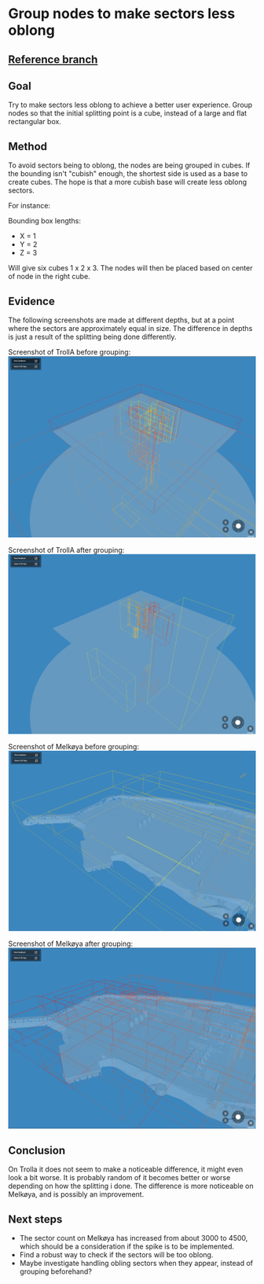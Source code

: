 # Group nodes to make sectors less oblong

## [Reference branch](https://github.com/equinor/rvmsharp/tree/Spike/GroupNodesToReduceOblongity)

## Goal

Try to make sectors less oblong to achieve a better user experience. Group nodes so that the initial splitting point is a cube, instead of a large and flat rectangular box.

## Method

To avoid sectors being to oblong, the nodes are being grouped in cubes. If the bounding isn't "cubish" enough, the shortest side is used as a base to create cubes. The hope is that a more cubish base will create less oblong sectors.

For instance:

Bounding box lengths:
- X = 1
- Y = 2
- Z = 3

Will give six cubes 1 x 2 x 3. The nodes will then be placed based on center of node in the right cube.

## Evidence

The following screenshots are made at different depths, but at a point where the sectors are approximately equal in size. The difference in depths is just a result of the splitting being done differently.

Screenshot of TrollA before grouping:
![Troll A before grouping](images/trolla.png)

Screenshot of TrollA after grouping:
![Troll A after grouping](images/trolla_group.png)

Screenshot of Melkøya before grouping:
![Melkøya before grouping](images/melkoya.png)

Screenshot of Melkøya after grouping:
![Melkøya after grouping](images/melkoya_group.png)

## Conclusion

On Trolla it does not seem to make a noticeable difference, it might even look a bit worse. It is probably random of it becomes better or worse depending on how the splitting i done.
The difference is more noticeable on Melkøya, and is possibly an improvement.

## Next steps

- The sector count on Melkøya has increased from about 3000 to 4500, which should be a consideration if the spike is to be implemented.
- Find a robust way to check if the sectors will be too oblong.
- Maybe investigate handling obling sectors when they appear, instead of grouping beforehand?
